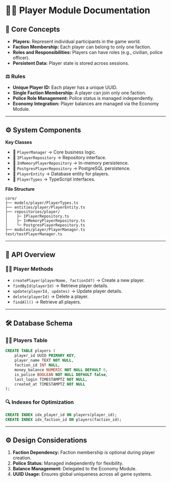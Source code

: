 # 🧑‍💼 Player Module Documentation

## 🧠 Core Concepts
- **Players:** Represent individual participants in the game world.
- **Faction Membership:** Each player can belong to only one faction.
- **Roles and Responsibilities:** Players can have roles (e.g., civilian, police officer).
- **Persistent Data:** Player state is stored across sessions.

### ⚖️ Rules
- **Unique Player ID:** Each player has a unique UUID.
- **Single Faction Membership:** A player can join only one faction.
- **Police Role Management:** Police status is managed independently.
- **Economy Integration:** Player balances are managed via the Economy Module.

---

## ⚙️ System Components
**Key Classes**
- 🧩 `PlayerManager` → Core business logic.
- 🧩 `IPlayerRepository` → Repository interface.
- 🧩 `InMemoryPlayerRepository` → In-memory persistence.
- 🧩 `PostgresPlayerRepository` → PostgreSQL persistence.
- 🧩 `PlayerEntity` → Database entity for players.
- 🧩 `PlayerTypes` → TypeScript interfaces.

**File Structure**
```plaintext
core/
├── models/player/PlayerTypes.ts
├── entities/player/PlayerEntity.ts
├── repositories/player/
│    ├─ IPlayerRepository.ts
│    ├─ InMemoryPlayerRepository.ts
│    └─ PostgresPlayerRepository.ts
├── modules/player/PlayerManager.ts
test/testPlayerManager.ts
```

---

## 🚀 API Overview

### 🧑‍💼 Player Methods
- `createPlayer(playerName, factionId?)` → Create a new player.
- `findById(playerId)` → Retrieve player details.
- `update(playerId, updates)` → Update player details.
- `delete(playerId)` → Delete a player.
- `findAll()` → Retrieve all players.

---

## 🛠️ Database Schema

### 🧑‍💼 Players Table
```sql
CREATE TABLE players (
    player_id UUID PRIMARY KEY,
    player_name TEXT NOT NULL,
    faction_id INT NULL,
    money_balance NUMERIC NOT NULL DEFAULT 0,
    is_police BOOLEAN NOT NULL DEFAULT false,
    last_login TIMESTAMPTZ NOT NULL,
    created_at TIMESTAMPTZ NOT NULL
);
```

### 🔍 Indexes for Optimization
```sql
CREATE INDEX idx_player_id ON players(player_id);
CREATE INDEX idx_faction_id ON players(faction_id);
```

---

## ⚙️ Design Considerations

1. **Faction Dependency:** Faction membership is optional during player creation.
2. **Police Status:** Managed independently for flexibility.
3. **Balance Management:** Delegated to the Economy Module.
4. **UUID Usage:** Ensures global uniqueness across all game systems.